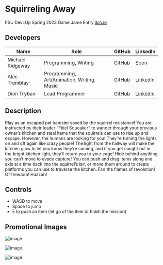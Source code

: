 # Squirreling Away
FSU DevLUp Spring 2023 Game Jame Entry [itch.io](https://alectrem.itch.io/squirreling-away)

## Developers
| Name | Role | GitHub | LinkedIn |
| - | - | - | - |
| Michael Ridgeway | Programming, Writing | [GitHub](https://github.com/Brownbookcover) | Soon |
| Alec Tremblay | Programming, Art/Animation, Writing, Music | [GitHub](https://github.com/BillyJoelsNightmareExplosion) | [LinkedIn](https://www.linkedin.com/in/alectremblay/) |
| Dion Tryban | Lead Programmer | [GitHub](https://github.com/Trikzon) | [LinkedIn](https://www.linkedin.com/in/dion-tryban-903062221/) |

## Description
Play as an escaped pet hamster saved by the squirrel resistance! You are instructed by their leader “Fidel Squeaker” to wander through your previous owner’s kitchen and steal items that the squirrels can use to rise up and escape. However, the humans are looking for you! They’re turning the lights on and off again like crazy people! The light from the hallway will make the kitchen glow to let you know they’re coming, and if you get caught out in the bright kitchen light, they’ll return you to your cage! Hide behind anything you can’t move to evade capture! You can push and drag items along one axis at a time back into the squirrel’s lair, or move them around to create platforms you can use to traverse the kitchen. Fan the flames of revolution! Of freedom! Huzzah!

## Controls
- WASD to move
- Space to jump
- E to push an item (let go of the item to finish the mission)

## Promotional Images
![image](https://user-images.githubusercontent.com/29845000/230514344-ce5ebe77-e875-43e6-8cd0-8eb22a4e68ac.png)

![image](https://user-images.githubusercontent.com/29845000/230514586-6bbcfc34-cb6e-4518-8158-08b939189f44.png)

![image](https://user-images.githubusercontent.com/29845000/230514801-3511b537-652c-44cc-8c0d-0c8751323929.png)
